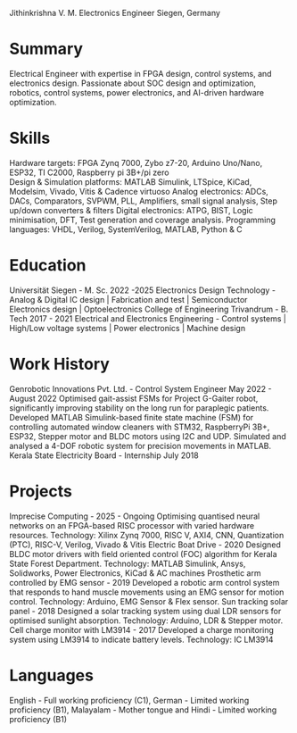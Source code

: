Jithinkrishna V. M.
Electronics Engineer
Siegen, Germany

# Summary

Electrical Engineer with expertise in FPGA design, control systems, and electronics design. Passionate about SOC design and optimization, robotics, control systems, power electronics, and AI-driven hardware optimization.

# Skills

Hardware targets: FPGA Zynq 7000, Zybo z7-20, Arduino Uno/Nano, ESP32, TI C2000, Raspberry pi 3B+/pi zero  
Design & Simulation platforms: MATLAB Simulink, LTSpice, KiCad, Modelsim, Vivado, Vitis & Cadence virtuoso
Analog electronics: ADCs, DACs, Comparators, SVPWM, PLL, Amplifiers, small signal analysis, Step up/down converters & filters
Digital electronics: ATPG, BIST, Logic minimisation, DFT, Test generation and coverage analysis.
Programming languages: VHDL, Verilog, SystemVerilog, MATLAB, Python & C

# Education

Universität Siegen - M. Sc. 2022 -2025
Electronics Design Technology - Analog & Digital IC design | Fabrication and test | Semiconductor Electronics design | Optoelectronics
College of Engineering Trivandrum - B. Tech 2017 - 2021
Electrical and Electronics Engineering - Control systems | High/Low voltage systems | Power electronics | Machine design

# Work History

Genrobotic Innovations Pvt. Ltd. - Control System Engineer May 2022 - August 2022
Optimised gait-assist FSMs for Project G-Gaiter robot, significantly improving stability on the long run for paraplegic patients.
Developed MATLAB Simulink-based finite state machine (FSM) for controlling automated window cleaners with STM32, RaspberryPi 3B+, ESP32, Stepper motor and BLDC motors using I2C and UDP.
Simulated and analysed a 4-DOF robotic system for precision movements in MATLAB.
Kerala State Electricity Board - Internship July 2018

# Projects

Imprecise Computing - 2025 - Ongoing
Optimising quantised neural networks on an FPGA-based RISC processor with varied hardware resources.
Technology: Xilinx Zynq 7000, RISC V, AXI4, CNN, Quantization (PTC), RISC-V, Verilog, Vivado & Vitis
Electric Boat Drive - 2020
Designed BLDC motor drivers with field oriented control (FOC) algorithm for Kerala State Forest Department.
Technology: MATLAB Simulink, Ansys, Solidworks, Power Electronics, KiCad & AC machines
Prosthetic arm controlled by EMG sensor - 2019
Developed a robotic arm control system that responds to hand muscle movements using an EMG sensor for motion control.
Technology: Arduino, EMG Sensor & Flex sensor.
Sun tracking solar panel - 2018
Designed a solar tracking system using dual LDR sensors for optimised sunlight absorption.
Technology: Arduino, LDR & Stepper motor.
Cell charge monitor with LM3914 - 2017
Developed a charge monitoring system using LM3914 to indicate battery levels.
Technology: IC LM3914

# Languages

English - Full working proficiency (C1), German - Limited working proficiency (B1), Malayalam - Mother tongue and Hindi - Limited working proficiency (B1)
